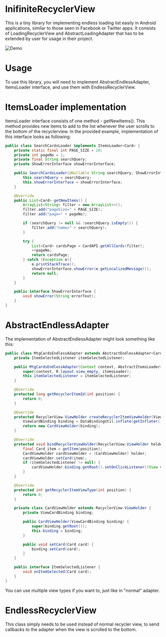 # InifiniteRecyclerView
This is a tiny library for implementing endless loading list easily in Android applications, similar to those seen in Facebook or Twitter apps. It consists of LoadingRecyclerView and AbstractLoadingAdapter that has to be extended by user for usage in their project.

![Demo](http://i.giphy.com/l3q2WWM6bhe7kwbmw.gif)

# Usage
To use this library, you will need to implement AbstractEndlessAdapter, ItemsLoader interface, and use them with EndlessRecyclerView.

# ItemsLoader implementation

ItemsLoader interface consists of one method - getNewItems(). This method provides new items to add to the list whenever the user scrolls to the bottom of the recyclerview. In the provided example, implementation of this interface looks as following:

```java
public class SearchCardsLoader implements ItemsLoader<Card> {
    private static final int PAGE_SIZE = 20;
    private int pageNo = 1;
    private final String searchQuery;
    private ShowErrorInterface showErrorInterface;

    public SearchCardsLoader(@Nullable String searchQuery, ShowErrorInterface showErrorInterface) {
        this.searchQuery = searchQuery;
        this.showErrorInterface = showErrorInterface;
    }

    @Override
    public List<Card> getNewItems() {
        ArrayList<String> filter = new ArrayList<>();
        filter.add("pageSize=" + PAGE_SIZE);
        filter.add("page=" + pageNo);

        if (searchQuery != null && !searchQuery.isEmpty()) {
            filter.add("name=" + searchQuery);
        }

        try {
            List<Card> cardsPage = CardAPI.getAllCards(filter);
            ++pageNo;
            return cardsPage;
        } catch (Exception e){
            e.printStackTrace();
            showErrorInterface.showError(e.getLocalizedMessage());
            return null;
        }
    }

    public interface ShowErrorInterface {
        void showError(String errorText);
    }
}
```

# AbstractEndlessAdapter

The implementation of AbstractEndlessAdapter might look something like this:

```java
public class MtgCardsEndlessAdapter extends AbstractEndlessAdapter<Card> {
    private ItemSelectedListener itemSelectedListener;

    public MtgCardsEndlessAdapter(Context context, AbstractItemsLoader<Card> itemsLoader, ItemSelectedListener itemSelectedListener) {
        super(context, R.layout.view_empty, itemsLoader);
        this.itemSelectedListener = itemSelectedListener;
    }

    @Override
    protected long getRecyclerItemId(int position) {
        return 0;
    }

    @Override
    protected RecyclerView.ViewHolder createRecyclerItemViewHolder(ViewGroup parent, int viewType) {
        ViewCardBinding binding = DataBindingUtil.inflate(getInflater(), R.layout.view_card, parent, false);
        return new CardViewHolder(binding);
    }

    @Override
    protected void bindRecyclerViewHolder(RecyclerView.ViewHolder holder, int position) {
        final Card item = getItem(position);
        CardViewHolder cardViewHolder = (CardViewHolder) holder;
        cardViewHolder.setCard(item);
        if (itemSelectedListener != null) {
            cardViewHolder.binding.getRoot().setOnClickListener((View view) -> itemSelectedListener.onItemSelected(item));
        }
    }

    @Override
    protected int getRecyclerItemViewType(int position) {
        return 0;
    }

    private class CardViewHolder extends RecyclerView.ViewHolder {
        private ViewCardBinding binding;

        public CardViewHolder(ViewCardBinding binding) {
            super(binding.getRoot());
            this.binding = binding;
        }

        public void setCard(Card card) {
            binding.setCard(card);
        }
    }

    public interface ItemSelectedListener {
        void onItemSelected(Card card);
    }
}
```

You can use multiple view types if you want to, just like in "normal" adapter.

# EndlessRecyclerView
This class simply needs to be used instead of normal recycler view, to send callbacks to the adapter when the view is scrolled to the bottom.
